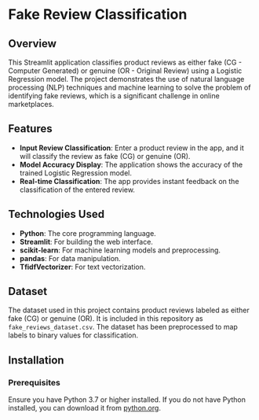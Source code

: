 # Fake Review Classification

## Overview

This Streamlit application classifies product reviews as either fake (CG - Computer Generated) or genuine (OR - Original Review) using a Logistic Regression model. The project demonstrates the use of natural language processing (NLP) techniques and machine learning to solve the problem of identifying fake reviews, which is a significant challenge in online marketplaces.

## Features

- **Input Review Classification**: Enter a product review in the app, and it will classify the review as fake (CG) or genuine (OR).
- **Model Accuracy Display**: The application shows the accuracy of the trained Logistic Regression model.
- **Real-time Classification**: The app provides instant feedback on the classification of the entered review.

## Technologies Used

- **Python**: The core programming language.
- **Streamlit**: For building the web interface.
- **scikit-learn**: For machine learning models and preprocessing.
- **pandas**: For data manipulation.
- **TfidfVectorizer**: For text vectorization.

## Dataset

The dataset used in this project contains product reviews labeled as either fake (CG) or genuine (OR). It is included in this repository as `fake_reviews_dataset.csv`. The dataset has been preprocessed to map labels to binary values for classification.

## Installation

### Prerequisites

Ensure you have Python 3.7 or higher installed. If you do not have Python installed, you can download it from [python.org](https://www.python.org/).



